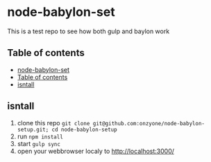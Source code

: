 # node-babylon-set

This is a test repo to see how both gulp and baylon work

## Table of contents
<!--ts-->
  * [node-babylon-set](#node-babylon-set)
  * [Table of contents](#table-of-contents)
  * [isntall](#isntall)
<!--te-->

## isntall

1. clone this repo `git clone git@github.com:onzyone/node-babylon-setup.git; cd node-babylon-setup`
1. run `npm install`
1. start `gulp sync`
1. open your webbrowser localy to <http://localhost:3000/>
